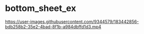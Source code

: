 # bottom_sheet_ex

https://user-images.githubusercontent.com/9344579/183442856-bdb258b2-35e2-4bad-8f1b-a984dbffd1d3.mp4
